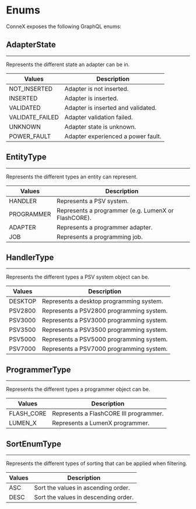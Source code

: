 # Enums
ConneX exposes the following GraphQL enums:

## AdapterState
--- 
Represents the different state an adapter can be in.

Values          | Description
----------------|-----------------------------------
NOT_INSERTED    | Adapter is not inserted.
INSERTED        | Adapter is inserted.
VALIDATED       | Adapter is inserted and validated.
VALIDATE_FAILED | Adapter validation failed.
UNKNOWN         | Adapter state is unknown.
POWER_FAULT     | Adapter experienced a power fault.

## EntityType
--- 
Represents the different types an entity can represent.

Values     | Description
-----------|---------------------------------------------------
HANDLER    | Represents a PSV system.
PROGRAMMER | Represents a programmer (e.g. LumenX or FlashCORE).
ADAPTER    | Represents a programmer adapter.
JOB        | Represents a programming job.

## HandlerType
--- 
Represents the different types a PSV system object can be.

Values  | Description
--------|----------------------------------------
DESKTOP | Represents a desktop programming system.
PSV2800 | Represents a PSV2800 programming system.
PSV3000 | Represents a PSV3000 programming system.
PSV3500 | Represents a PSV3500 programming system.
PSV5000 | Represents a PSV5000 programming system.
PSV7000 | Represents a PSV7000 programming system.

## ProgrammerType
--- 
Represents the different types a programmer object can be.

Values     | Description
-----------|---------------------------------------
FLASH_CORE | Represents a FlashCORE III programmer.
LUMEN_X    | Represents a LumenX programmer.

## SortEnumType
--- 
Represents the different types of sorting that can be applied when filtering.

Values | Description
-------|------------------------------------
ASC    | Sort the values in ascending order.
DESC   | Sort the values in descending order.
